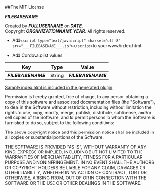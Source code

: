 ##The MIT License


___FILEBASENAME___  

  Created by ___FULLUSERNAME___ on ___DATE___.  
  Copyright ___ORGANIZATIONNAME___ ___YEAR___. All rights reserved.



* Add`<script type="text/javascript" charset="utf-8" src="___FILEBASENAME___.js"></script>`to your www/index.html

* Add Cordova.plist values

| Key | Type | Value |
| ------------ |---| ------------- |
| ___FILEBASENAME___ | String | ___FILEBASENAME___ |

[Sample index.html is included in the generated plugin](https://raw.github.com/RandyMcMillan/CDVTwitter/master/CDVTwitter.xctemplate/index.html)


Permission is hereby granted, free of charge, to any person obtaining a copy of 
this software and associated documentation files (the "Software"), to deal in 
the Software without restriction, including without limitation the rights to 
use, copy, modify, merge, publish, distribute, sublicense, and/or sell copies of
the Software, and to permit persons to whom the Software is furnished to do so, 
subject to the following conditions:

The above copyright notice and this permission notice shall be included in all 
copies or substantial portions of the Software.

THE SOFTWARE IS PROVIDED "AS IS", WITHOUT WARRANTY OF ANY KIND, EXPRESS OR 
IMPLIED, INCLUDING BUT NOT LIMITED TO THE WARRANTIES OF MERCHANTABILITY, FITNESS
FOR A PARTICULAR PURPOSE AND NONINFRINGEMENT. IN NO EVENT SHALL THE AUTHORS OR 
COPYRIGHT HOLDERS BE LIABLE FOR ANY CLAIM, DAMAGES OR OTHER LIABILITY, WHETHER 
IN AN ACTION OF CONTRACT, TORT OR OTHERWISE, ARISING FROM, OUT OF OR IN 
CONNECTION WITH THE SOFTWARE OR THE USE OR OTHER DEALINGS IN THE SOFTWARE.